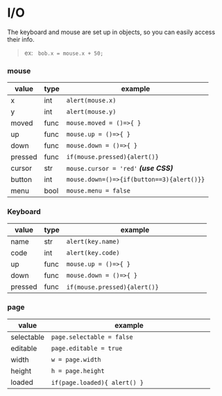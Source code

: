 # I/O

The keyboard and mouse are set up in objects, so you can easily access their info.

> ex: &nbsp; `bob.x = mouse.x + 50;`

### mouse

value | type | example
--- | --- |---
x | int | `alert(mouse.x)`
y | int | `alert(mouse.y)`
moved | func | `mouse.moved = ()=>{ }`
up | func | `mouse.up = ()=>{ }`
down | func | `mouse.down = ()=>{ }`
pressed | func | `if(mouse.pressed){alert()}`
cursor | str | `mouse.cursor = 'red'` ***(use CSS)***
button | int | `mouse.down=()=>{if(button==3){alert()}}`
menu | bool | `mouse.menu = false`


### Keyboard

value | type | example
--- | --- |---
name | str | `alert(key.name)`
code | int | `alert(key.code)`
up | func | `mouse.up = ()=>{ }`
down | func | `mouse.down = ()=>{ }`
pressed | func | `if(mouse.pressed){alert()}` &nbsp; &nbsp; &nbsp;  &nbsp; &nbsp; &nbsp; &nbsp; &nbsp; &nbsp;  &nbsp; &nbsp; &nbsp;

### page

value | example
 --- | ---
selectable | `page.selectable = false`
editable | `page.editable = true`
width | `w = page.width`
height | `h = page.height`
loaded | `if(page.loaded){ alert() }`  &nbsp;  &nbsp; &nbsp; &nbsp; &nbsp; &nbsp; &nbsp;  &nbsp; &nbsp; &nbsp; &nbsp; &nbsp;  &nbsp; &nbsp; &nbsp;  &nbsp; &nbsp;
